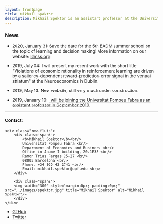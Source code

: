 ```yaml
---
layout: frontpage
title: Mikhail Spektor
description: Mikhail Spektor is an assistant professor at the Universitat Pompeu Fabra.
---
```


<h3 id="news">News</h3>
<ul>
	<li>
		<p>2020, January 31: Save the date for the 5th EADM summer school on the topic of learning and decision making! More information on our website: <a href="https://ldmss.org">ldmss.org</a>
</p>
	</li>
	<li>
		<p>2019, July 04: I will present my recent work with the short title "Violations of economic rationality in reinforcement learning are driven by a saliency-dependent reward-prediction-error signal in the ventral striatum" at the Neuroeconomics in Dublin.</p>
	</li>
	<li>
		<p>2019, May 13: New website, still very much under construction.</p>
	</li>
	<li>
		<p>2019, January 10: <a href="https://www.upf.edu/web/econ/home/-/asset_publisher/Vld4rb7onACA/content/id/223597180/maximized">I will be joining the Universitat Pompeu Fabra as an assistant professor in September 2019</a>.</p>
	</li>
</ul>


---


<div class="container">
<h4><a name="contact"></a>Contact:</h4>

    <div class="row-fluid">
        <div class="span5">
            <b>Mikhail Spektor</b><br/>
            Universitat Pompeu Fabra <br/>
            Department of Economics and Business <br/>
            Office in Jaume I building, 20.1E38 <br/>
            Ramon Trias Fargas 25-27 <br/>
            08005 Barcelona <br/>
            Phone: +34 935 42 2741 <br/>
            Email: mikhail.spektor@upf.edu <br/>
        </div>

        <div class="span2">
        <img width="300" style="margin:0px; padding:0px;" src="../images/spektor.jpg" title="Mikhail Spektor" alt="Mikhail Spektor"/>
        </div>
    </div>
</div>

<div class="navbar">
  <div class="navbar-inner">
      <ul class="nav">
          <li><a href="https://github.com/msspektor">GitHub</a></li>
          <li><a href="https://twitter.com/SpektorMikhail">Twitter</a></li>
      </ul>
  </div>
</div>
